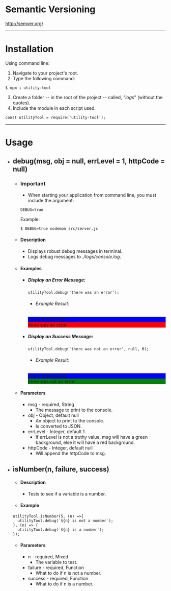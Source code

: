 # Semantic Versioning
http://semver.org/


---


# Installation
Using command line:
1. Navigate to your project's root.
2. Type the following command:
```
$ npm i utility-tool
```
3. Create a folder -- in the root of the project -- called, "*logs*" (without the quotes).
4. Include the module in each script used.
```
const utilityTool = require('utility-tool');
```


---


# Usage
- ## debug(msg, obj = null, errLevel = 1, httpCode = null)
  - ### Important
    - When starting your application from command line, you must include the argument:
    ```
    DEBUG=true
    ```
    Example:
    ```
    $ DEBUG=true nodemon src/server.js
    ```
  - #### Description
    - Displays robust debug messages in terminal.
    - Logs debug messages to *./logs/console.log*.
  - #### Examples
    - ##### Display an Error Message:
      ```
      utilityTool.debug('there was an error');
      ```
      - ###### Example Result:
      <div style="background:blue">Thurs 8:29:15 AM</div>
      <div style="background:red">there was an error</div>
    - ##### Display an Success Message:
      ```
      utilityTool.debug('there was not an error', null, 0);
      ```
      - ###### Example Result:
      <div style="background:blue">Thurs 8:30:54 AM</div>
      <div style="background:green">there was not an error</div>
  - #### Parameters
    - msg - required, String
      - The message to print to the console.
    - obj - Object, default null
      - An object to print to the console.
      - Is converted to JSON.
    - errLevel - Integer, default 1
      - If errLevel is not a truthy value, msg will have a green background, else it will have a red background.
    - httpCode - Integer, default null
      - Will append the httpCode to msg.
      
      
- ## isNumber(n, failure, success)
  - #### Description
    - Tests to see if a variable is a number.
  - #### Example
  ```
  utilityTool.isNumber(5, (n) =>{
    utilityTool.debug(`${n} is not a number`);
  }, (n) => {
    utilityTool.debug(`${n} is a number`);
  });
  ```
  - #### Parameters
    - n - required, Mixed
      - The variable to test.
    - failure - required, Function
      - What to do if n is not a number.
    - success - required, Function
      - What to do if n is a number.
